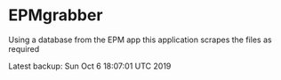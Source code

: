 # EPMgrabber
Using a database from the EPM app this application scrapes the files as required


Latest backup: Sun Oct 6 18:07:01 UTC 2019
